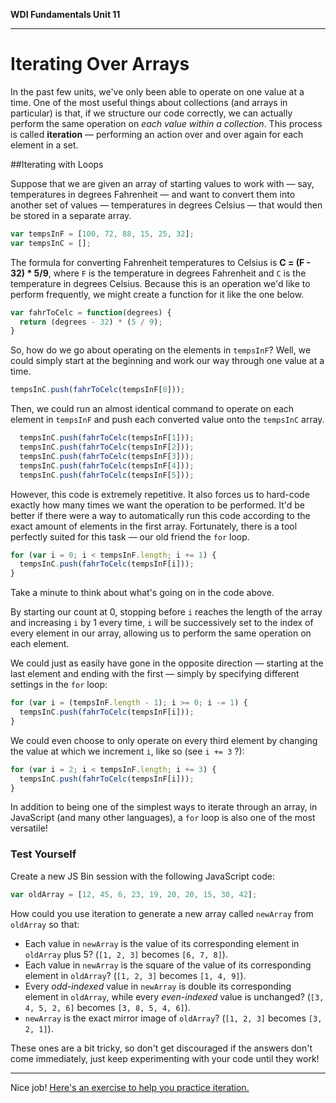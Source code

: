 **WDI Fundamentals Unit 11**

---

# Iterating Over Arrays

In the past few units, we've only been able to operate on one value at a time. One of the most useful things about collections (and arrays in particular) is that, if we structure our code correctly, we can actually perform the same operation on *each value within a collection*. This process is called **iteration** — performing an action over and over again for each element in a set.

##Iterating with Loops

Suppose that we are given an array of starting values to work with — say, temperatures in degrees Fahrenheit — and want to convert them into another set of values — temperatures in degrees Celsius — that would then be stored in a separate array.

```javascript
var tempsInF = [100, 72, 88, 15, 25, 32];
var tempsInC = [];
```

The formula for converting Fahrenheit temperatures to Celsius is **C = (F - 32) * 5/9**, where `F` is the temperature in degrees Fahrenheit and `C` is the temperature in degrees Celsius. Because this is an operation we'd like to perform frequently, we might create a function for it like the one below.

```javascript
var fahrToCelc = function(degrees) {
  return (degrees - 32) * (5 / 9);
}
```

So, how do we go about operating on the elements in `tempsInF`? Well, we could simply start at the beginning and work our way through one value at a time.

```javascript
tempsInC.push(fahrToCelc(tempsInF[0]));
```

Then, we could run an almost identical command to operate on each element in `tempsInF` and push each converted value onto the `tempsInC` array.

```javascript
  tempsInC.push(fahrToCelc(tempsInF[1]));
  tempsInC.push(fahrToCelc(tempsInF[2]));
  tempsInC.push(fahrToCelc(tempsInF[3]));
  tempsInC.push(fahrToCelc(tempsInF[4]));
  tempsInC.push(fahrToCelc(tempsInF[5]));
```

However, this code is extremely repetitive. It also forces us to hard-code exactly how many times we want the operation to be performed. It'd be better if there were a way to automatically run this code according to the exact amount of elements in the first array. Fortunately, there is a tool perfectly suited for this task — our old friend the `for` loop.

```javascript
for (var i = 0; i < tempsInF.length; i += 1) {
  tempsInC.push(fahrToCelc(tempsInF[i]));
}
```

Take a minute to think about what's going on in the code above.

By starting our count at 0, stopping before `i` reaches the length of the array and increasing `i` by 1 every time, `i` will be successively set to the index of every element in our array, allowing us to perform the same operation on each element.

We could just as easily have gone in the opposite direction — starting at the last element and ending with the first — simply by specifying different settings in the `for` loop:

```javascript
for (var i = (tempsInF.length - 1); i >= 0; i -= 1) {
  tempsInC.push(fahrToCelc(tempsInF[i]));
}
```

We could even choose to only operate on every third element by changing the value at which we increment `i`, like so (see `i += 3` ?):

```javascript
for (var i = 2; i < tempsInF.length; i += 3) {
  tempsInC.push(fahrToCelc(tempsInF[i]));
}
```

In addition to being one of the simplest ways to iterate through an array, in JavaScript (and many other languages), a `for` loop is also one of the most versatile!

### Test Yourself

Create a new JS Bin session with the following JavaScript code:

```javascript
var oldArray = [12, 45, 6, 23, 19, 20, 20, 15, 30, 42];
```

How could you use iteration to generate a new array called `newArray` from `oldArray` so that:
* Each value in `newArray` is the value of its corresponding element in `oldArray` plus 5? (`[1, 2, 3]` becomes `[6, 7, 8]`).
* Each value in `newArray` is the square of the value of its corresponding element in `oldArray`? (`[1, 2, 3]` becomes `[1, 4, 9]`).
* Every *odd-indexed* value in `newArray` is double its corresponding element in `oldArray`, while every *even-indexed* value is unchanged? (`[3, 4, 5, 2, 6]` becomes `[3, 8, 5, 4, 6]`).
* `newArray` is the exact mirror image of `oldArray`? (`[1, 2, 3]` becomes `[3, 2, 1]`).

These ones are a bit tricky, so don't get discouraged if the answers don't come immediately, just keep experimenting with your code until they work!

---

Nice job! [Here's an exercise to help you practice iteration.](07_exercise.md)
